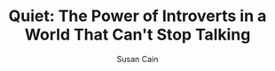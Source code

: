 ---
title: "Quiet: The Power of Introverts in a World That Can't Stop Talking"
author: "Susan Cain"
isbn: "0307352145"
isbn13: "9780307352149"
rating: "3"
publisher: "Crown Publishing Group/Random House, Inc."
pages: "333"
publishYear: "2012"
read: "2019"
goodreads_id: "8520610"
language: "en"
---